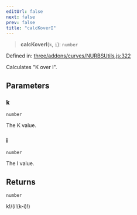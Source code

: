 ```yaml
---
editUrl: false
next: false
prev: false
title: "calcKoverI"
---
```


> **calcKoverI**(`k`, `i`): `number`

Defined in: [three/addons/curves/NURBSUtils.js:322](https://github.com/DefinitelyMaybe/three-i18n/blob/fa57b79433d1c349ffb23a78727299c8d4190136/three/addons/curves/NURBSUtils.js#L322)

Calculates "K over I".

## Parameters

### k

`number`

The K value.

### i

`number`

The I value.

## Returns

`number`

k!/(i!(k-i)!)
